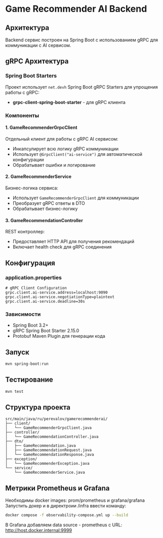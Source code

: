 # Game Recommender AI Backend

## Архитектура

Backend сервис построен на Spring Boot с использованием gRPC для коммуникации с AI сервисом.

## gRPC Архитектура

### Spring Boot Starters
Проект использует `net.devh` Spring Boot gRPC Starters для упрощения работы с gRPC:

- **grpc-client-spring-boot-starter** - для gRPC клиента

### Компоненты

#### 1. GameRecommenderGrpcClient
Отдельный клиент для работы с gRPC AI сервисом:
- Инкапсулирует всю логику gRPC коммуникации
- Использует `@GrpcClient("ai-service")` для автоматической конфигурации
- Обрабатывает ошибки и логирование

#### 2. GameRecommenderService
Бизнес-логика сервиса:
- Использует `GameRecommenderGrpcClient` для коммуникации
- Преобразует gRPC ответы в DTO
- Обрабатывает бизнес-логику

#### 3. GameRecommendationController
REST контроллер:
- Предоставляет HTTP API для получения рекомендаций
- Включает health check для gRPC соединения

## Конфигурация

### application.properties
```properties
# gRPC Client Configuration
grpc.client.ai-service.address=localhost:9090
grpc.client.ai-service.negotiationType=plaintext
grpc.client.ai-service.deadline=30s
```

### Зависимости
- Spring Boot 3.2+
- gRPC Spring Boot Starter 2.15.0
- Protobuf Maven Plugin для генерации кода

## Запуск

```bash
mvn spring-boot:run
```

## Тестирование

```bash
mvn test
```

## Структура проекта

```
src/main/java/ru/perevalov/gamerecommenderai/
├── client/
│   └── GameRecommenderGrpcClient.java
├── controller/
│   └── GameRecommendationController.java
├── dto/
│   ├── GameRecommendation.java
│   ├── GameRecommendationRequest.java
│   └── GameRecommendationResponse.java
├── exception/
│   └── GameRecommenderException.java
└── service/
    └── GameRecommenderService.java
``` 

## Метрики Prometheus и Grafana

Необходимы docker images: prom/prometheus и grafana/grafana
Запустить докер и в директроии /infra ввести команду:
```bash
docker compose -f observability-compose.yml up --build
```

В Grafana добавляем data source - prometheus с URL: http://host.docker.internal:9999
